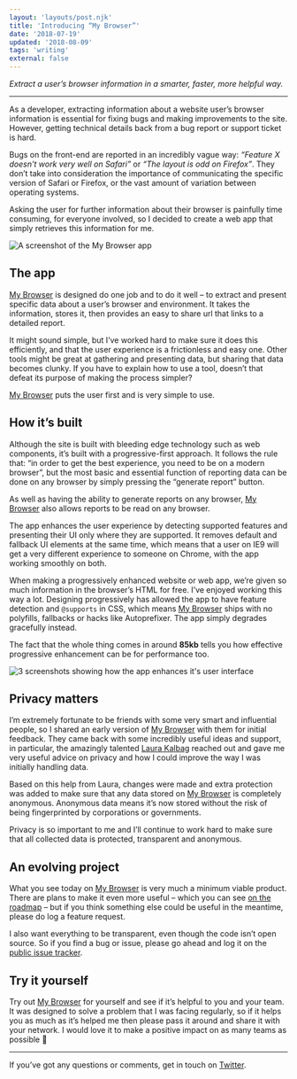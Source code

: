 ```yaml
---
layout: 'layouts/post.njk'
title: 'Introducing “My Browser”'
date: '2018-07-19'
updated: '2018-08-09'
tags: 'writing'
external: false
---
```

_Extract a user’s browser information in a smarter, faster, more helpful way._

***

As a developer, extracting information about a website user’s browser information is essential for fixing bugs and making improvements to the site. However, getting technical details back from a bug report or support ticket is hard.

Bugs on the front-end are reported in an incredibly vague way: _“Feature X doesn’t work very well on Safari”_ or _“The layout is odd on Firefox”_. They don’t take into consideration the importance of communicating the specific version of Safari or Firefox, or the vast amount of variation between operating systems.

Asking the user for further information about their browser is painfully time consuming, for everyone involved, so I decided to create a web app that simply retrieves this information for me.

![A screenshot of the My Browser app](https://s3-us-west-2.amazonaws.com/s.cdpn.io/174183/main-screenshot.png)

## The app

[My Browser](https://mybrowser.fyi) is designed do one job and to do it well – to extract and present specific data about a user’s browser and environment. It takes the information, stores it, then provides an easy to share url that links to a detailed report.

It might sound simple, but I’ve worked hard to make sure it does this efficiently, and that the user experience is a frictionless and easy one. Other tools might be great at gathering and presenting data, but sharing that data becomes clunky. If you have to explain how to use a tool, doesn’t that defeat its purpose of making the process simpler?

[My Browser](https://mybrowser.fyi) puts the user first and is very simple to use.

## How it’s built

Although the site is built with bleeding edge technology such as web components, it’s built with a progressive-first approach. It follows the rule that: “in order to get the best experience, you need to be on a modern browser”, but the most basic and essential function of reporting data can be done on any browser by simply pressing the “generate report” button.

As well as having the ability to generate reports on any browser, [My Browser](https://mybrowser.fyi) also allows reports to be read on any browser.

The app enhances the user experience by detecting supported features and presenting their UI only where they are supported. It removes default and fallback UI elements at the same time, which means that a user on IE9 will get a very different experience to someone on Chrome, with the app working smoothly on both.

When making a progressively enhanced website or web app, we’re given so much information in the browser’s HTML for free. I’ve enjoyed working this way a lot. Designing progressively has allowed the app to have feature detection and `@supports` in CSS, which means [My Browser](https://mybrowser.fyi) ships with no polyfills, fallbacks or hacks like Autoprefixer. The app simply degrades gracefully instead.

The fact that the whole thing comes in around **85kb** tells you how effective progressive enhancement can be for performance too.

![3 screenshots showing how the app enhances it's user interface](https://s3-us-west-2.amazonaws.com/s.cdpn.io/174183/pe.png)

## Privacy matters

I’m extremely fortunate to be friends with some very smart and influential people, so I shared an early version of [My Browser](https://mybrowser.fyi) with them for initial feedback. They came back with some incredibly useful ideas and support, in particular, the amazingly talented [Laura Kalbag](https://twitter.com/laurakalbag) reached out and gave me very useful advice on privacy and how I could improve the way I was initially handling data.

Based on this help from Laura, changes were made and extra protection was added to make sure that any data stored on [My Browser](https://mybrowser.fyi) is completely anonymous. Anonymous data means it’s now stored without the risk of being fingerprinted by corporations or governments.

Privacy is so important to me and I’ll continue to work hard to make sure that all collected data is protected, transparent and anonymous.

## An evolving project

What you see today on [My Browser](https://mybrowser.fyi) is very much a minimum viable product. There are plans to make it even more useful – which you can see [on the roadmap](https://github.com/hankchizljaw/mybrowser.fyi-project/projects/1) – but if you think something else could be useful in the meantime, please do log a feature request.

I also want everything to be transparent, even though the code isn’t open source. So if you find a bug or issue, please go ahead and log it on the [public issue tracker](https://github.com/hankchizljaw/mybrowser.fyi-project/issues).

## Try it yourself

Try out [My Browser](https://mybrowser.fyi) for yourself and see if it’s helpful to you and your team. It was designed to solve a problem that I was facing regularly, so if it helps you as much as it’s helped me then please pass it around and share it with your network. I would love it to make a positive impact on as many teams as possible 🚀

* * *

If you’ve got any questions or comments, get in touch on [Twitter](https://twitter.com/hankchizljaw).
